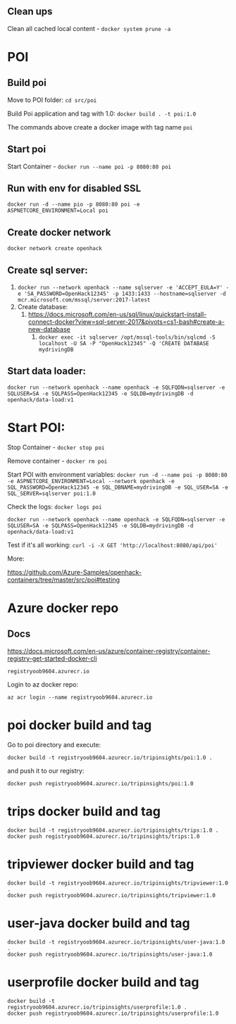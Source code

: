 ## Clean ups

Clean all cached local content - `docker system prune -a`

# POI

## Build poi

Move to POI folder: `cd src/poi`

Build Poi application and tag with 1.0: `docker build . -t poi:1.0`

The commands above create a docker image with tag name `poi`

## Start poi

Start Container - `docker run --name poi -p 8080:80 poi`

## Run with env for disabled SSL

`docker run -d --name pio -p 8080:80 poi -e ASPNETCORE_ENVIRONMENT=Local poi`

## Create docker network

`docker network create openhack`

## Create sql server:

1. `docker run --network openhack --name sqlserver -e 'ACCEPT_EULA=Y' -e 'SA_PASSWORD=OpenHack12345' -p 1433:1433 --hostname=sqlserver -d mcr.microsoft.com/mssql/server:2017-latest`
2. Create database:
   1.  https://docs.microsoft.com/en-us/sql/linux/quickstart-install-connect-docker?view=sql-server-2017&pivots=cs1-bash#create-a-new-database
       1.  `docker exec -it sqlserver /opt/mssql-tools/bin/sqlcmd -S localhost -U SA -P "OpenHack12345" -Q 'CREATE DATABASE mydrivingDB`

## Start data loader:

`docker run --network openhack --name openhack -e SQLFQDN=sqlserver -e SQLUSER=SA -e SQLPASS=OpenHack12345 -e SQLDB=mydrivingDB -d openhack/data-load:v1`

# Start POI:
Stop Container - `docker stop poi`

Remove container - `docker rm poi`

Start POI with environment variables: `docker run -d --name poi -p 8080:80 -e ASPNETCORE_ENVIRONMENT=Local --network openhack -e SQL_PASSWORD=OpenHack12345 -e SQL_DBNAME=mydrivingDB -e SQL_USER=SA -e SQL_SERVER=sqlserver poi:1.0`

Check the logs: `docker logs poi`

`docker run --network openhack --name openhack -e SQLFQDN=sqlserver -e SQLUSER=SA -e SQLPASS=OpenHack12345 -e SQLDB=mydrivingDB -d openhack/data-load:v1`

Test if it's all working:
`curl -i -X GET 'http://localhost:8080/api/poi'`

More:

https://github.com/Azure-Samples/openhack-containers/tree/master/src/poi#testing


# Azure docker repo

## Docs
https://docs.microsoft.com/en-us/azure/container-registry/container-registry-get-started-docker-cli

`registryoob9604.azurecr.io`

Login to az docker repo:

```
az acr login --name registryoob9604.azurecr.io
```

# poi docker build and tag
Go to poi directory and execute:

`docker build -t registryoob9604.azurecr.io/tripinsights/poi:1.0 .`

and push it to our registry:

`docker push registryoob9604.azurecr.io/tripinsights/poi:1.0`

# trips docker build and tag
```
docker build -t registryoob9604.azurecr.io/tripinsights/trips:1.0 .
docker push registryoob9604.azurecr.io/tripinsights/trips:1.0
```

# tripviewer docker build and tag
```
docker build -t registryoob9604.azurecr.io/tripinsights/tripviewer:1.0 .
docker push registryoob9604.azurecr.io/tripinsights/tripviewer:1.0
```

# user-java docker build and tag
```
docker build -t registryoob9604.azurecr.io/tripinsights/user-java:1.0 .
docker push registryoob9604.azurecr.io/tripinsights/user-java:1.0
```

# userprofile docker build and tag
```
docker build -t registryoob9604.azurecr.io/tripinsights/userprofile:1.0 .
docker push registryoob9604.azurecr.io/tripinsights/userprofile:1.0
```